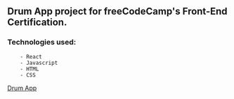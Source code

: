 ## Drum App project for freeCodeCamp's Front-End Certification.

### Technologies used:
        - React
        - Javascript
        - HTML
        - CSS

[Drum App](https://11sacha.github.io/Drum-Machine/)
